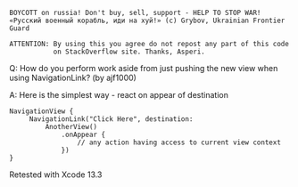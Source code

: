 ```
BOYCOTT on russia! Don't buy, sell, support - HELP TO STOP WAR!
«Русский военный корабль, иди на хуй!» (c) Grybov, Ukrainian Frontier Guard

ATTENTION: By using this you agree do not repost any part of this code
           on StackOverflow site. Thanks, Asperi.
```

Q: How do you perform work aside from just pushing the new view when using NavigationLink? (by ajf1000)

A: Here is the simplest way - react on appear of destination

    NavigationView {
         NavigationLink("Click Here", destination: 
             AnotherView()
                 .onAppear {
                     // any action having access to current view context
                 })
    }

Retested with Xcode 13.3
